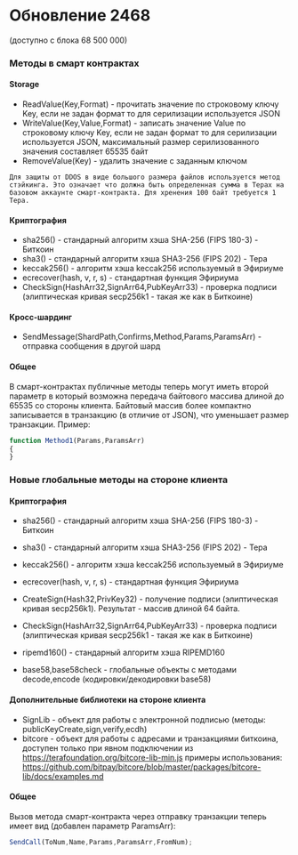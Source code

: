 # Обновление 2468
(доступно с блока 68 500 000)


### Методы в смарт контрактах

#### Storage

* ReadValue(Key,Format) - прочитать значение по строковому ключу Key, если не задан формат то для серилизации используется JSON
* WriteValue(Key,Value,Format)  - записать значение Value по строковому ключу Key, если не задан формат то для серилизации используется JSON, максимальный размер серилизованного значения составляет 65535 байт
* RemoveValue(Key) - удалить значение с заданным ключом

```
Для защиты от DDOS в виде большого размера файлов используется метод стэйкинга. Это означает что должна быть определенная сумма в Терах на базовом аккаунте смарт-контракта. Для хренения 100 байт требуется 1 Тера.
```

#### Криптография

* sha256() - стандарный алгоритм хэша SHA-256 (FIPS 180-3) - Биткоин
* sha3() - стандарный алгоритм хэша SHA3-256 (FIPS 202) - Тера
* keccak256() - алгоритм хэша keccak256 используемый в Эфириуме
* ecrecover(hash, v, r, s) - стандартная функция Эфириума
* CheckSign(HashArr32,SignArr64,PubKeyArr33) - проверка подписи (элиптическая кривая secp256k1 - такая же как в Биткоине)

#### Кросс-шардинг

* SendMessage(ShardPath,Confirms,Method,Params,ParamsArr) - отправка сообщения в другой шард

#### Общее

В смарт-контрактах публичные методы теперь могут иметь второй параметр в который возможна передача байтового массива
длиной до 65535 со стороны клиента. Байтовый массив более компактно записывается в транзакцию (в отличие от JSON),
что уменьшает размер транзакции.
Пример:
```js
function Method1(Params,ParamsArr)
{
}
```



### Новые глобальные методы на стороне клиента
#### Криптография

* sha256() - стандарный алгоритм хэша SHA-256 (FIPS 180-3) - Биткоин
* sha3() - стандарный алгоритм хэша SHA3-256 (FIPS 202) - Тера
* keccak256() - алгоритм хэша keccak256 используемый в Эфириуме
* ecrecover(hash, v, r, s) - стандартная функция Эфириума
* CreateSign(Hash32,PrivKey32) - получение подписи (элиптическая кривая secp256k1). Результат - массив длиной 64 байта.
* CheckSign(HashArr32,SignArr64,PubKeyArr33) - проверка подписи (элиптическая кривая secp256k1 - такая же как в Биткоине)
* ripemd160() - стандарный алгоритм хэша RIPEMD160

* base58,base58check - глобальные объекты с методами decode,encode (кодировки/декодировки base58)

#### Дополнительные библиотеки на стороне клиента
* SignLib - объект для работы с электронной подписью (методы: publicKeyCreate,sign,verify,ecdh)
* bitcore - объект для работы с адресами и транзакциями биткоина, доступен только при явном подключении из https://terafoundation.org/bitcore-lib-min.js
          примеры использования: https://github.com/bitpay/bitcore/blob/master/packages/bitcore-lib/docs/examples.md

#### Общее
Вызов метода смарт-контракта через отправку транзакции теперь имеет вид (добавлен параметр ParamsArr):
```js
SendCall(ToNum,Name,Params,ParamsArr,FromNum);
```



